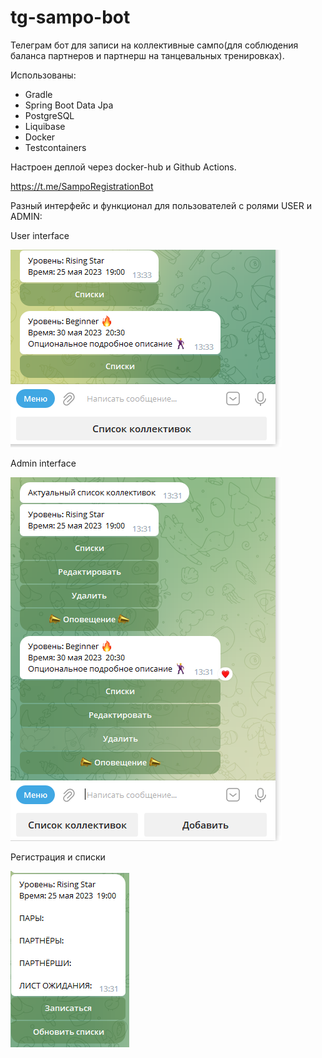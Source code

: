# tg-sampo-bot

Телеграм бот для записи на коллективные сампо(для соблюдения баланса партнеров и партнерш на танцевальных тренировках).

Использованы:  
- Gradle
- Spring Boot Data Jpa
- PostgreSQL
- Liquibase
- Docker
- Testcontainers

Настроен деплой через docker-hub и Github Actions.

https://t.me/SampoRegistrationBot

Разный интерфейс и функционал для пользователей с ролями USER и ADMIN:

User interface

![User interface](/images/user.png)

Admin interface

![User interface](/images/admin.png)

Регистрация и списки

![User interface](/images/signup.png)